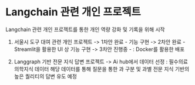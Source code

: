 # Langchain 관련 개인 프로젝트

Langchain 관련 개인 프로젝트를 통한 개인 역량 강화 및 기록을 위해 시작




1. 서울시 도구 대여 관련 개인 프로젝트
-> 1차안 완료   -   기능 구현
-> 2차안 완료   -   Streamlit을 활용한 UI 상 기능 구현
-> 3차안 진행중 - : Docker를 활용한 배포

2. Langgraph 기반 전문 지식 답변 프로젝트
-> Ai hub에서 데이터 선정 : 필수의료 의학지식 데이터
해당 데이터를 통해 질문을 통한 과 구분 및 과별 전문 지식 기반의 높은 퀄리티의 답변 유도 예정
